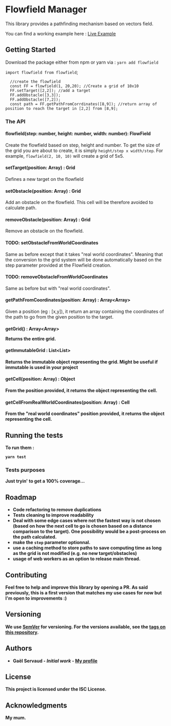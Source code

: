 # Flowfield Manager

This library provides a pathfinding mechanism based on vectors field.

You can find a working example here : [Live Example](http://www.apprendre-react.fr/flowfield/)
## Getting Started

Download the package either from npm or yarn via :
`yarn add flowfield`


`import flowfield from flowfield`;

```
  //create the flowfield
  const FF = flowfield(1, 20,20); //Create a grid of 10x10
  FF.setTarget([2,2]); //add a target
  FF.addObstacle([3,3]);
  FF.addObstacle([7,2]);
  const path = FF.getPathFromCorrdinates([8,9]); //return array of position to reach the target in [2,2] from [8,9];
```

### The API

#### flowfield(step: number, height: number, width: number): FlowField
  Create the flowfield based on step, height and number.
  To get the size of the grid you are about to create, it is simply `height/step x width/step`.
  For example, `flowfield(2, 10, 10)` will create a grid of 5x5.
#### setTarget(position: Array<number>) : Grid
  Defines a new target on the flowfield
#### setObstacle(position: Array<number>) : Grid
  Add an obstacle on the flowfield. This cell will be therefore avoided to calculate path.
#### removeObstacle(position: Array<number>) : Grid
  Remove an obstacle on the flowfield.
#### TODO: setObstacleFromWorldCoordinates
  Same as before except that it takes "real world coordinates". Meaning that the conversion to the grid system will be done automatically based on 
  the step parameter provided at the Flowfield creation.
#### TODO: removeObstacleFromWorldCoordinates
  Same as before but with "real world coordinates".
#### getPathFromCoordinates(position: Array<number>) : Array<Array<Number>>
  Given a position (eg : [x,y]), it return an array containing the coordinates of the path to go from the given position to the target.
#### getGrid() : Array<Array<Object>>
  Returns the entire grid.
#### getImmutableGrid : List<List<Map>>
  Returns the immutable object representing the grid. Might be useful if immutable is used in your project
#### getCell(position: Array<number>) : Object
  From the position provided, it returns the object representing the cell. 
#### getCellFromRealWorldCoordinates(position: Array<number>) : Cell
  From the "real world coordinates" position provided, it returns the object representing the cell. 

## Running the tests

To run them :

```
yarn test
```

### Tests purposes

Just tryin' to get a 100% coverage...

## Roadmap
  - Code refactoring to remove duplications
  - Tests cleaning to improve readability
  - Deal with some edge cases where not the fastest way is not chosen (based on how the next cell to go is chosen based on a distance comparison to the target). One possibility would be a post-process on the path calculated.
  - make the `step` parameter optionnal.
  - use a caching method to store paths to save computing time as long as the grid is not modified (e.g. no new target/obstacles)
  - usage of web workers as an option to release main thread.

## Contributing

Feel free to help and improve this library by opening a PR. As said previously, this is a first version that matches my use cases for now but I'm open to improvements :) 

## Versioning

We use [SemVer](http://semver.org/) for versioning. For the versions available, see the [tags on this repository](https://github.com/your/project/tags). 

## Authors

* **Gaël Servaud** - *Initial work* - [My profile](https://github.com/GaelS)

## License

This project is licensed under the ISC License.

## Acknowledgments

My mum.
